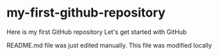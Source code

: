# my-first-github-repository
Here is my first GitHub repository Let's get started with GitHub

README.md file was just edited manually. This file was modified locally
